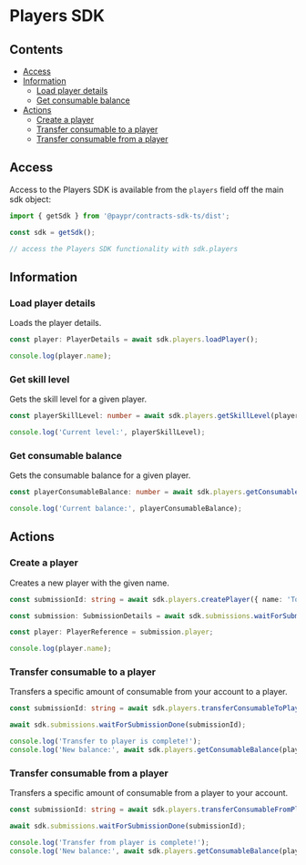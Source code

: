# Players SDK

## Contents

- [Access](#access)
- [Information](#information)
  - [Load player details](#load-player-details)
  - [Get consumable balance](#get-consumable-balance)
- [Actions](#actions)
  - [Create a player](#create-a-player)
  - [Transfer consumable to a player](#transfer-consumable-to-a-player)
  - [Transfer consumable from a player](#transfer-consumable-from-a-player)

## Access

Access to the Players SDK is available from the `players` field off the main
sdk object:

```typescript
import { getSdk } from '@paypr/contracts-sdk-ts/dist';

const sdk = getSdk();

// access the Players SDK functionality with sdk.players
```

## Information

### Load player details

Loads the player details.

```typescript
const player: PlayerDetails = await sdk.players.loadPlayer();

console.log(player.name);
```

### Get skill level

Gets the skill level for a given player.

```typescript
const playerSkillLevel: number = await sdk.players.getSkillLevel(playerId, skillContractId);

console.log('Current level:', playerSkillLevel);
```

### Get consumable balance

Gets the consumable balance for a given player.

```typescript
const playerConsumableBalance: number = await sdk.players.getConsumableBalance(playerId, consumableContractId);

console.log('Current balance:', playerConsumableBalance);
```

## Actions

### Create a player

Creates a new player with the given name.

```typescript
const submissionId: string = await sdk.players.createPlayer({ name: 'Tom Jones' });

const submission: SubmissionDetails = await sdk.submissions.waitForSubmissionDone(submissionId);

const player: PlayerReference = submission.player;

console.log(player.name);
```

### Transfer consumable to a player

Transfers a specific amount of consumable from your account to a player.

```typescript
const submissionId: string = await sdk.players.transferConsumableToPlayer(playerId, consumableContractId, amount);

await sdk.submissions.waitForSubmissionDone(submissionId);

console.log('Transfer to player is complete!');
console.log('New balance:', await sdk.players.getConsumableBalance(playerId, consumableContractId));
```

### Transfer consumable from a player

Transfers a specific amount of consumable from a player to your account.

```typescript
const submissionId: string = await sdk.players.transferConsumableFromPlayer(playerId, consumableContractId, amount);

await sdk.submissions.waitForSubmissionDone(submissionId);

console.log('Transfer from player is complete!');
console.log('New balance:', await sdk.players.getConsumableBalance(playerId, consumableContractId));
```
